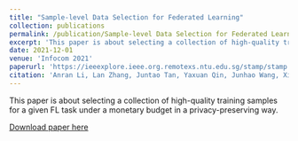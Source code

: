 ```yaml
---
title: "Sample-level Data Selection for Federated Learning"
collection: publications
permalink: /publication/Sample-level Data Selection for Federated Learning
excerpt: 'This paper is about selecting a collection of high-quality training samples for a given FL task under a monetary budget in a privacy-preserving way'
date: 2021-12-01
venue: 'Infocom 2021'
paperurl: 'https://ieeexplore.ieee.org.remotexs.ntu.edu.sg/stamp/stamp.jsp?tp=&arnumber=9488723'
citation: 'Anran Li, Lan Zhang, Juntao Tan, Yaxuan Qin, Junhao Wang, Xiang-Yang Li. Sample-level Data Selection for Federated Learning. IEEE INFOCOM 2021.'
---
```

This paper is about selecting a collection of high-quality training samples for a given FL task under a monetary budget in a privacy-preserving way.

[Download paper here](https://ieeexplore.ieee.org.remotexs.ntu.edu.sg/stamp/stamp.jsp?tp=&arnumber=9488723)

